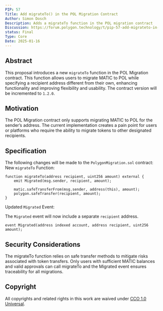 ```yaml
---
PIP: 57
Title: Add migrateTo() in the POL Migration Contract
Author: Simon Dosch
Description: Adds a migrateTo function in the POL migration contract
Discussion: https://forum.polygon.technology/t/pip-57-add-migrateto-in-the-pol-migration-contract/20582
status: Final
Type: Core
Date: 2025-01-16
---
```


## Abstract 
This proposal introduces a new ```migrateTo``` function in the POL Migration contract. This function allows users to migrate MATIC to POL while specifying a recipient address different from their own, enhancing functionality and improving flexibility and usability. The contract version will be incremented to ```1.2.0```.

## Motivation 
The POL Migration contract only supports migrating MATIC to POL for the sender’s address. The current implementation creates a pain point for users or platforms who require the ability to migrate tokens to other designated recipients.

## Specification
The following changes will be made to the ```PolygonMigration.sol``` contract:
New ```migrateTo``` Function:
```solidity
function migrateTo(address recipient, uint256 amount) external {
    emit Migrated(msg.sender, recipient, amount);

    matic.safeTransferFrom(msg.sender, address(this), amount);
    polygon.safeTransfer(recipient, amount);
}
```
Updated ```Migrated``` Event:

The ```Migrated``` event will now include a separate ```recipient``` address.

```solidity
event Migrated(address indexed account, address recipient, uint256 amount);
```
## Security Considerations 
The migrateTo function relies on safe transfer methods to mitigate risks associated with token transfers. Only users with sufficient MATIC balances and valid approvals can call migrateTo and the Migrated event ensures traceability for all migrations.

## Copyright
All copyrights and related rights in this work are waived under [CCO 1.0 Universal](https://creativecommons.org/publicdomain/zero/1.0/legalcode).


